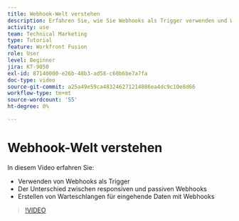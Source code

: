 ```yaml
---
title: Webhook-Welt verstehen
description: Erfahren Sie, wie Sie Webhooks als Trigger verwenden und Warteschlangen für eingehende Daten mit Webhooks erstellen können, alles in [!DNL Adobe Workfront Fusion].
activity: use
team: Technical Marketing
type: Tutorial
feature: Workfront Fusion
role: User
level: Beginner
jira: KT-9050
exl-id: 87140000-e26b-48b3-ad58-c60b6be7a7fa
doc-type: video
source-git-commit: a25a49e59ca483246271214886ea4dc9c10e8d66
workflow-type: tm+mt
source-wordcount: '55'
ht-degree: 0%

---
```


# Webhook-Welt verstehen

In diesem Video erfahren Sie:

* Verwenden von Webhooks als Trigger
* Der Unterschied zwischen responsiven und passiven Webhooks
* Erstellen von Warteschlangen für eingehende Daten mit Webhooks

>[!VIDEO](https://video.tv.adobe.com/v/335291/?quality=12&learn=on)
